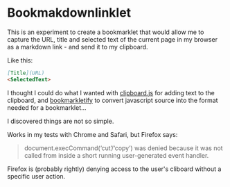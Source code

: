 # Bookmakdownlinklet

This is an experiment to create a bookmarklet that would allow me to capture the URL, title and selected text of the current page in my browser as a markdown link - and send it to my clipboard. 

Like this: 

```markdown
[Title](URL)
<SelectedText>
```


I thought I could do what I wanted with  [clipboard.js](https://clipboardjs.com/) for adding text to the clipboard, and [bookmarkletify](https://www.npmjs.com/package/bookmarkletify) to convert javascript source into the format needed for a bookmarklet... 

I discovered things are not so simple. 

Works in my tests with Chrome and Safari, but Firefox says: 

> document.execCommand(‘cut’/‘copy’) was denied because it was not called from inside a short running user-generated event handler.

Firefox is (probably rightly) denying access to the user's cliboard without a specific user action. 






